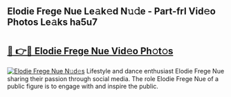 ## Elodie Frege Nue Le𝚊k𝚎d N𝚞𝚍e - Part-frI Vid𝚎o Photos Le𝚊ks ha5u7

# <h2><a href="http://fb9vxl.evod.top/?m=Elodie+Frege+Nue">🔗 👉🔴 Elodie Frege Nue Vid𝚎o Ph𝚘t𝚘s</a></h2>

[![Elodie Frege Nue N𝚞d𝚎s](https://i.imgur.com/8V9OHl7.gif)](http://fb9vxl.evod.top/?m=Elodie+Frege+Nue)
Lifestyle and dance enthusiast Elodie Frege Nue sharing their passion through social media. The role Elodie Frege Nue of a public figure is to engage with and inspire the public. 
